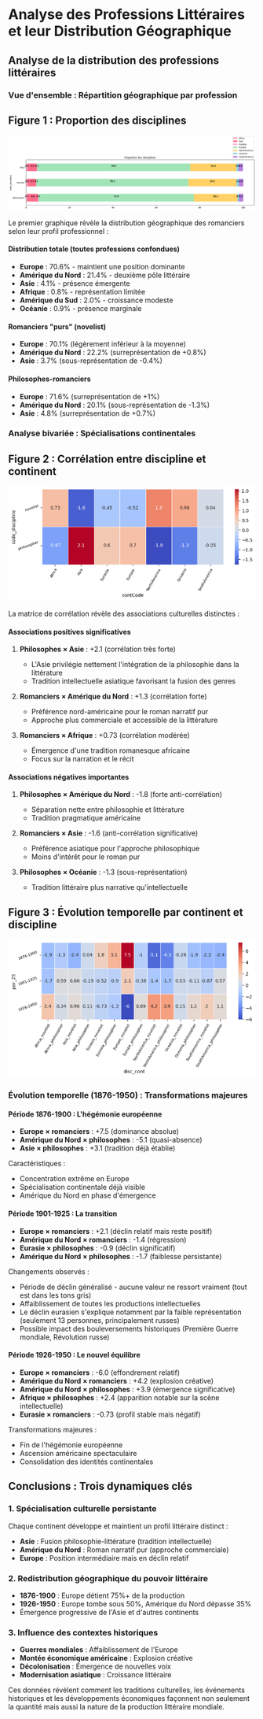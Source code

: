 # Analyse des Professions Littéraires et leur Distribution Géographique

## Analyse de la distribution des professions littéraires

### Vue d'ensemble : Répartition géographique par profession

## Figure 1 : Proportion des disciplines
![Proportion des disciplines](https://github.com/mariaponomarova/novelists/blob/main/Documentation/resultats/images/proportion_disciplines_epoque.png)

Le premier graphique révèle la distribution géographique des romanciers selon leur profil professionnel :

#### Distribution totale (toutes professions confondues)
- **Europe** : 70.6% - maintient une position dominante
- **Amérique du Nord** : 21.4% - deuxième pôle littéraire
- **Asie** : 4.1% - présence émergente
- **Afrique** : 0.8% - représentation limitée
- **Amérique du Sud** : 2.0% - croissance modeste
- **Océanie** : 0.9% - présence marginale

#### Romanciers "purs" (novelist)
- **Europe** : 70.1% (légèrement inférieur à la moyenne)
- **Amérique du Nord** : 22.2% (surreprésentation de +0.8%)
- **Asie** : 3.7% (sous-représentation de -0.4%)

#### Philosophes-romanciers
- **Europe** : 71.6% (surreprésentation de +1%)
- **Amérique du Nord** : 20.1% (sous-représentation de -1.3%)
- **Asie** : 4.8% (surreprésentation de +0.7%)

### Analyse bivariée : Spécialisations continentales

## Figure 2 : Corrélation entre discipline et continent
![Corrélation discipline continent](https://github.com/mariaponomarova/novelists/blob/main/Documentation/resultats/images/correlation_discipline_continent.png)

La matrice de corrélation révèle des associations culturelles distinctes :

#### Associations positives significatives
1. **Philosophes × Asie** : +2.1 (corrélation très forte)
   - L'Asie privilégie nettement l'intégration de la philosophie dans la littérature
   - Tradition intellectuelle asiatique favorisant la fusion des genres

2. **Romanciers × Amérique du Nord** : +1.3 (corrélation forte)
   - Préférence nord-américaine pour le roman narratif pur
   - Approche plus commerciale et accessible de la littérature

3. **Romanciers × Afrique** : +0.73 (corrélation modérée)
   - Émergence d'une tradition romanesque africaine
   - Focus sur la narration et le récit

#### Associations négatives importantes
1. **Philosophes × Amérique du Nord** : -1.8 (forte anti-corrélation)
   - Séparation nette entre philosophie et littérature
   - Tradition pragmatique américaine

2. **Romanciers × Asie** : -1.6 (anti-corrélation significative)
   - Préférence asiatique pour l'approche philosophique
   - Moins d'intérêt pour le roman pur

3. **Philosophes × Océanie** : -1.3 (sous-représentation)
   - Tradition littéraire plus narrative qu'intellectuelle

## Figure 3 : Évolution temporelle par continent et discipline
![Evolution temporelle continent discipline](https://github.com/mariaponomarova/novelists/blob/main/Documentation/resultats/images/evolution_temporelle_continent_discipline.png)

### Évolution temporelle (1876-1950) : Transformations majeures

#### Période 1876-1900 : L'hégémonie européenne
- **Europe × romanciers** : +7.5 (dominance absolue)
- **Amérique du Nord × philosophes** : -5.1 (quasi-absence)
- **Asie × philosophes** : +3.1 (tradition déjà établie)

Caractéristiques :
- Concentration extrême en Europe
- Spécialisation continentale déjà visible
- Amérique du Nord en phase d'émergence

#### Période 1901-1925 : La transition
- **Europe × romanciers** : +2.1 (déclin relatif mais reste positif)
- **Amérique du Nord × romanciers** : -1.4 (régression)
- **Eurasie × philosophes** : -0.9 (déclin significatif)
- **Amérique du Nord × philosophes** : -1.7 (faiblesse persistante)

Changements observés :

- Période de déclin généralisé - aucune valeur ne ressort vraiment (tout est dans les tons gris)
- Affaiblissement de toutes les productions intellectuelles
- Le déclin eurasien s'explique notamment par la faible représentation (seulement 13 personnes, principalement russes)
- Possible impact des bouleversements historiques (Première Guerre mondiale, Révolution russe)


#### Période 1926-1950 : Le nouvel équilibre
- **Europe × romanciers** : -6.0 (effondrement relatif)
- **Amérique du Nord × romanciers** : +4.2 (explosion créative)
- **Amérique du Nord × philosophes** : +3.9 (émergence significative)
- **Afrique × philosophes** : +2.4 (apparition notable sur la scène intellectuelle)
- **Eurasie × romanciers** : -0.73 (profil stable mais négatif)

Transformations majeures :
- Fin de l'hégémonie européenne
- Ascension américaine spectaculaire
- Consolidation des identités continentales

## Conclusions : Trois dynamiques clés

### 1. Spécialisation culturelle persistante
Chaque continent développe et maintient un profil littéraire distinct :
- **Asie** : Fusion philosophie-littérature (tradition intellectuelle)
- **Amérique du Nord** : Roman narratif pur (approche commerciale)
- **Europe** : Position intermédiaire mais en déclin relatif

### 2. Redistribution géographique du pouvoir littéraire
- **1876-1900** : Europe détient 75%+ de la production
- **1926-1950** : Europe tombe sous 50%, Amérique du Nord dépasse 35%
- Émergence progressive de l'Asie et d'autres continents

### 3. Influence des contextes historiques
- **Guerres mondiales** : Affaiblissement de l'Europe
- **Montée économique américaine** : Explosion créative
- **Décolonisation** : Émergence de nouvelles voix
- **Modernisation asiatique** : Croissance littéraire

Ces données révèlent comment les traditions culturelles, les événements historiques et les développements économiques façonnent non seulement la quantité mais aussi la nature de la production littéraire mondiale.
